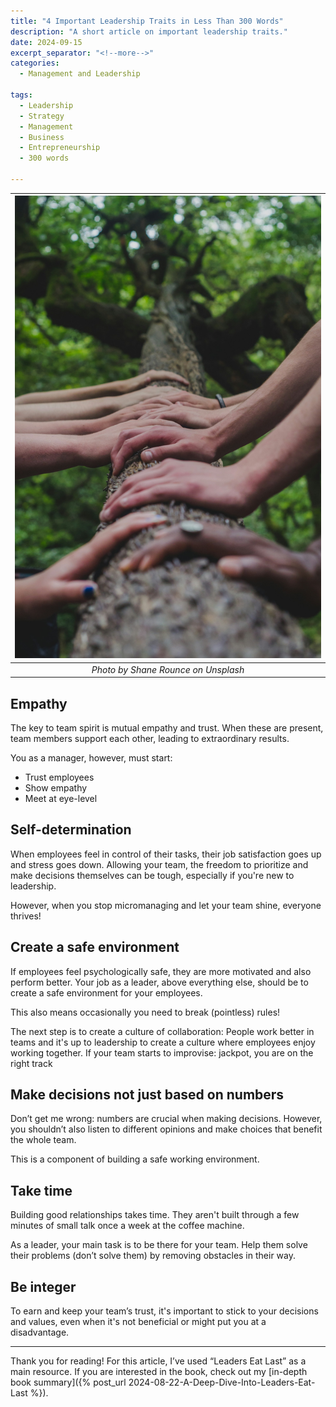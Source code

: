 ```yaml
---
title: "4 Important Leadership Traits in Less Than 300 Words"
description: "A short article on important leadership traits."
date: 2024-09-15
excerpt_separator: "<!--more-->"
categories:
  - Management and Leadership

tags:
  - Leadership
  - Strategy
  - Management
  - Business
  - Entrepreneurship
  - 300 words

---
```


| ![image](/assets/images/shane-rounce-together-unsplash.jpg) |
|:--:|
| *Photo by Shane Rounce on Unsplash* |

## Empathy

The key to team spirit is mutual empathy and trust. When these are present, team members support each other, leading to extraordinary results.

You as a manager, however, must start:

- Trust employees
- Show empathy
- Meet at eye-level

## Self-determination

When employees feel in control of their tasks, their job satisfaction goes up and stress goes down. Allowing your team, the freedom to prioritize and make decisions themselves can be tough, especially if you're new to leadership.

However, when you stop micromanaging and let your team shine, everyone thrives!

## Create a safe environment

If employees feel psychologically safe, they are more motivated and also perform better. Your job as a leader, above everything else, should be to create a safe environment for your employees.

This also means occasionally you need to break (pointless) rules!

The next step is to create a culture of collaboration: People work better in teams and it's up to leadership to create a culture where employees enjoy working together. If your team starts to improvise: jackpot, you are on the right track

## Make decisions not just based on numbers

Don’t get me wrong: numbers are crucial when making decisions. However, you shouldn’t also listen to different opinions and make choices that benefit the whole team.

This is a component of building a safe working environment.

## Take time

Building good relationships takes time. They aren't built through a few minutes of small talk once a week at the coffee machine.

As a leader, your main task is to be there for your team. Help them solve their problems (don’t solve them) by removing obstacles in their way.

## Be integer

To earn and keep your team’s trust, it's important to stick to your decisions and values, even when it's not beneficial or might put you at a disadvantage.

---

Thank you for reading! For this article, I’ve used “Leaders Eat Last” as a main resource. If you are interested in the book, check out my [in-depth book summary]({% post_url 2024-08-22-A-Deep-Dive-Into-Leaders-Eat-Last %}).